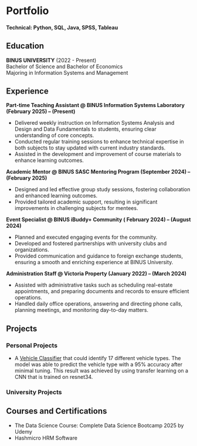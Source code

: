 # Portfolio
#### Technical: Python, SQL, Java, SPSS, Tableau

## Education
**BINUS UNIVERSITY** (2022 - Present)  
Bachelor of Science and Bachelor of Economics  
Majoring in Information Systems and Management

## Experience
**Part-time Teaching Assistant @ BINUS Information Systems Laboratory (February 2025) – (Present)**
- Delivered weekly instruction on Information Systems Analysis and Design and Data Fundamentals to students, ensuring clear understanding of core concepts.
- Conducted regular training sessions to enhance technical expertise in both subjects to stay updated with current industry standards.
- Assisted in the development and improvement of course materials to enhance learning outcomes.

**Academic Mentor @ BINUS SASC Mentoring Program (September 2024) – (February 2025)**
- Designed and led effective group study sessions, fostering collaboration and enhanced learning outcomes.
- Provided tailored academic support, resulting in significant improvements in challenging subjects for mentees.

**Event Specialist @ BINUS iBuddy+ Community ( February 2024) – (August 2024)**
- Planned and executed engaging events for the community.
- Developed and fostered partnerships with university clubs and organizations.
- Provided communication and guidance to foreign exchange students, ensuring a smooth and enriching experience at BINUS University.

**Administration Staff @ Victoria Property (January 2022) – (March 2024)**
- Assisted with administrative tasks such as scheduling real-estate appointments, and preparing documents and records to ensure efficient operations.
- Handled daily office operations, answering and directing phone calls, planning meetings, and monitoring day-to-day matters.


## Projects
### Personal Projects
- A [Vehicle Classifier](https://github.com/IssabelAverina/PersonalProjects/tree/d5b05946aff38fe14782d18aeecd39d305a1d5b7/VehicleClassifier) that could identify 17 different vehicle types. The model was able to predict the vehicle type with a 95% accuracy after minimal tuning. This result was achieved by using transfer learning on a CNN that is trained on resnet34.


### University Projects


## Courses and Certifications
- The Data Science Course: Complete Data Science Bootcamp 2025 by Udemy
-  Hashmicro HRM Software


